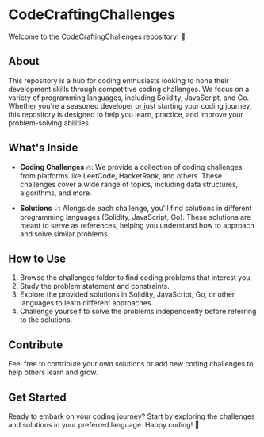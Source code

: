 # CodeCraftingChallenges

Welcome to the CodeCraftingChallenges repository! 🚀

## About
This repository is a hub for coding enthusiasts looking to hone their development skills through competitive coding challenges. We focus on a variety of programming languages, including Solidity, JavaScript, and Go. Whether you're a seasoned developer or just starting your coding journey, this repository is designed to help you learn, practice, and improve your problem-solving abilities.

## What's Inside
- **Coding Challenges** 🔥: We provide a collection of coding challenges from platforms like LeetCode, HackerRank, and others. These challenges cover a wide range of topics, including data structures, algorithms, and more.

- **Solutions** 💡: Alongside each challenge, you'll find solutions in different programming languages (Solidity, JavaScript, Go). These solutions are meant to serve as references, helping you understand how to approach and solve similar problems.

## How to Use
1. Browse the challenges folder to find coding problems that interest you.
2. Study the problem statement and constraints.
3. Explore the provided solutions in Solidity, JavaScript, Go, or other languages to learn different approaches.
4. Challenge yourself to solve the problems independently before referring to the solutions.

## Contribute
Feel free to contribute your own solutions or add new coding challenges to help others learn and grow.

## Get Started
Ready to embark on your coding journey? Start by exploring the challenges and solutions in your preferred language. Happy coding! 🚀
